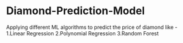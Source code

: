 # Diamond-Prediction-Model
Applying different ML algorithms to predict the price of diamond like -
1.Linear Regression 
2.Polynomial Regression 
3.Random Forest
